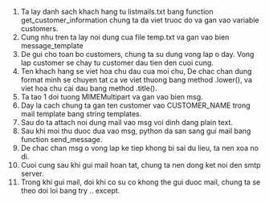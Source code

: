 1. Ta lay danh sach khach hang tu listmails.txt bang function get_customer_information chung ta da viet truoc do va gan vao variable customers.
2. Cung nhu tren ta lay noi dung cua file temp.txt va gan vao bien message_template
3. De gui cho toan bo customers, chung ta su dung vong lap o day. Vong lap customer se chay tu customer dau tien den cuoi cung.
4. Ten khach hang se viet hoa chu dau cua moi chu, De chac chan dung format minh se chuyen tat ca ve viet thuong bang method .lower(), va viet hoa chu cai dau bang method .title().
5. Ta tao 1 doi tuong MIMEMultipart va gan vao bien msg.
6.  Day la cach chung ta gan ten customer vao CUSTOMER_NAME trong mail template bang string templates.
7. Sau do ta attach noi dung mail vao msg voi dinh dang plain text.
8. Sau khi moi thu duoc dua vao msg, python da san sang gui mail bang function send_message.
9. De chac chan msg o vong lap ke tiep khong bi sai du lieu, ta nen xoa no di.
10. Cuoi cung sau khi gui mail hoan tat, chung ta nen dong ket noi den smtp server.
11. Trong khi gui mail, doi khi co su co khong the gui duoc mail, chung ta se theo doi loi bang try .. except.
